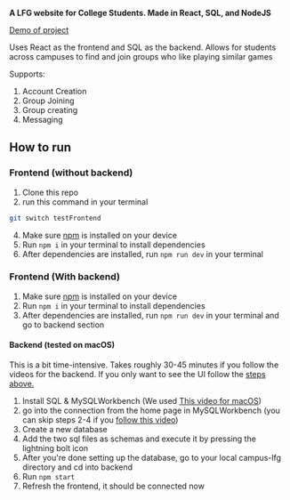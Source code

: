 **A LFG website for College Students. Made in React, SQL, and NodeJS**

[Demo of project](https://youtu.be/OrGEcA5Bsd8)

Uses React as the frontend and SQL as the backend. Allows for students across campuses to find and join groups who like playing similar games

Supports:
1. Account Creation
2. Group Joining
3. Group creating
4. Messaging

## How to run

### Frontend (without backend)
1. Clone this repo
2. run this command in your terminal
```bash
git switch testFrontend
```
4. Make sure [npm](https://nodejs.org/en/download/package-manager) is installed on your device
5. Run `npm i` in your terminal to install dependencies
6. After dependencies are installed, run `npm run dev` in your terminal


### Frontend (With backend)
1. Make sure [npm](https://nodejs.org/en/download/package-manager) is installed on your device
2. Run `npm i` in your terminal to install dependencies
3. After dependencies are installed, run `npm run dev` in your terminal and go to backend section

#### Backend (tested on macOS)
This is a bit time-intensive. Takes roughly 30-45 minutes if you follow the videos for the backend. If you only want to see the UI follow the [steps above.](https://github.com/JNC-Enterprise/campus-lfg#frontend-without-backend)
1. Install SQL & MySQLWorkbench (We used [This video for macOS](https://www.youtube.com/watch?v=3BFxALltQaM))
2. go into the connection from the home page in MySQLWorkbench (you can skip steps 2-4 if you [follow this video](https://youtu.be/wgRwITQHszU?si=jVjhFsbzbrpLGmU4&t=398))
3. Create a new database
4. Add the two sql files as schemas and execute it by pressing the lightning bolt icon
5. After you're done setting up the database, go to your local campus-lfg directory and cd into backend
6. Run `npm start`
7. Refresh the frontend, it should be connected now
